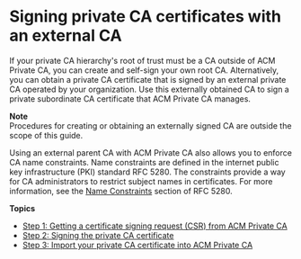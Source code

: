 # Signing private CA certificates with an external CA<a name="PcaExternalRoot"></a>

If your private CA hierarchy's root of trust must be a CA outside of ACM Private CA, you can create and self\-sign your own root CA\. Alternatively, you can obtain a private CA certificate that is signed by an external private CA operated by your organization\. Use this externally obtained CA to sign a private subordinate CA certificate that ACM Private CA manages\. 

**Note**  
Procedures for creating or obtaining an externally signed CA are outside the scope of this guide\.

Using an external parent CA with ACM Private CA also allows you to enforce CA name constraints\. Name constraints are defined in the internet public key infrastructure \(PKI\) standard RFC 5280\. The constraints provide a way for CA administrators to restrict subject names in certificates\. For more information, see the [Name Constraints](https://datatracker.ietf.org/doc/html/rfc5280#section-4.2.1.10) section of RFC 5280\.

**Topics**
+ [Step 1: Getting a certificate signing request \(CSR\) from ACM Private CA](PcaGetCsr.md)
+ [Step 2: Signing the private CA certificate](PcaSignCert.md)
+ [Step 3: Import your private CA certificate into ACM Private CA](PcaImportCaCert.md)